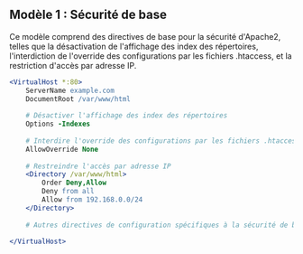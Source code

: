 ## Modèle 1 : Sécurité de base

Ce modèle comprend des directives de base pour la sécurité d'Apache2, telles que la désactivation de l'affichage des index des répertoires, l'interdiction de l'override des configurations par les fichiers .htaccess, et la restriction d'accès par adresse IP.

```apache
<VirtualHost *:80>
    ServerName example.com
    DocumentRoot /var/www/html
    
    # Désactiver l'affichage des index des répertoires
    Options -Indexes
    
    # Interdire l'override des configurations par les fichiers .htaccess
    AllowOverride None
    
    # Restreindre l'accès par adresse IP
    <Directory /var/www/html>
        Order Deny,Allow
        Deny from all
        Allow from 192.168.0.0/24
    </Directory>
    
    # Autres directives de configuration spécifiques à la sécurité de base
    
</VirtualHost>
